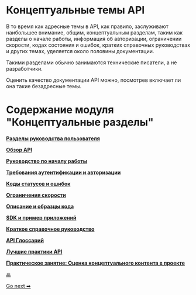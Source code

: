 # Концептуальные темы API

В то время как адресные темы в API, как правило, заслуживают наибольшее внимание, общим, концептуальным разделам, таким как разделы о начале работы, информация об авторизации, ограничении скорости, кодах состояния и ошибок, кратких справочных руководствах и других темах, уделяется около половины документации.

Такими разделами обычно занимаются технические писатели, а не разработчики.

Оценить качество документации API можно, посмотрев включает ли она такие безадресные темы.

# Содержание модуля "Концептуальные разделы"

[**Разделы руководства пользователя**](user-guide-topics.md)

[**Обзор API**](API-overview.md)

[**Руководство по началу работы**](getting-started.md)

[**Требования аутентификации и авторизации**](authentication-and-authorization.md)

[**Коды статусов и ошибок**](status-error-codes.md)

[**Ограничения скорости**](rate-limiting.md)

[**Описание и образцы кода**](code-samples.md)

[**SDK и пример приложений**](sdks-sample-apps.md)

[**Краткое справочное руководство**](quick-reference-guide.md)

[**API Глоссарий**](api-glossary.md)

[**Лучшие практики API**](best-practices.md)

[**Практическое занятие: Оценка концептуального контента в проекте**](assess-conceptual-content.md)

[🔙](testing-api-doc/test-documentation.md)

[Go next ➡](user-guide-topics.md)
